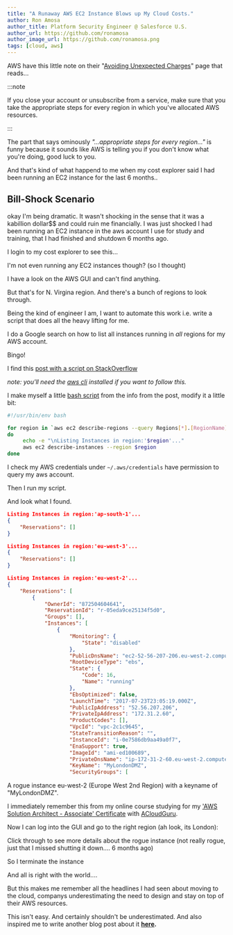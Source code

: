 ```yaml
---
title: "A Runaway AWS EC2 Instance Blows up My Cloud Costs."
author: Ron Amosa
author_title: Platform Security Engineer @ Salesforce U.S.
author_url: https://github.com/ronamosa
author_image_url: https://github.com/ronamosa.png
tags: [cloud, aws]
---
```


AWS have this little note on their "[Avoiding Unexpected Charges](https://docs.aws.amazon.com/awsaccountbilling/latest/aboutv2/checklistforunwantedcharges.html)" page that reads...

:::note

If you close your account or unsubscribe from a service, make sure that you take the appropriate steps for every region in which you've allocated AWS resources.

:::

The part that says ominously _"...appropriate steps for every region..."_ is funny because it sounds like AWS is telling you if you don't know what you're doing, good luck to you.

<!--truncate-->

And that's kind of what happend to me when my cost explorer said I had been running an EC2 instance for the last 6 months..

## Bill-Shock Scenario

okay I'm being dramatic. It wasn't shocking in the sense that it was a kabillion dollar$$ and could ruin me financially. I was just shocked I had been running an EC2 instance in the aws account I use for study and training, that I had finished and shutdown 6 months ago.

I login to my cost explorer to see this...

I'm not even running any EC2 instances though? (so I thought)

I have a look on the AWS GUI and can't find anything.

But that's for N. Virgina region. And there's a bunch of regions to look through.

Being the kind of engineer I am, I want to automate this work i.e. write a script that does all the heavy lifting for me.

I do a Google search on how to list all instances running in _all_ regions for my AWS account.

Bingo! 

I find this [post with a script on StackOverflow](https://stackoverflow.com/questions/42086712/how-to-see-all-running-amazon-ec2-instances-across-all-regions/42087018)

_note: you'll need the [aws cli](https://aws.amazon.com/cli/) installed if you want to follow this._

I make myself a little [bash script](https://gist.github.com/ronamosa/0475a52a3798ffbaad75f53c1ae06426) from the info from the post, modify it a little bit:

```bash
#!/usr/bin/env bash

for region in `aws ec2 describe-regions --query Regions[*].[RegionName] --output text`
do
     echo -e "\nListing Instances in region:'$region'..."
     aws ec2 describe-instances --region $region
done
```

I check my AWS credentials under `~/.aws/credentials` have permission to query my aws account.

Then I run my script.

And look what I found.

```json
Listing Instances in region:'ap-south-1'...
{
    "Reservations": []
}

Listing Instances in region:'eu-west-3'...
{
    "Reservations": []
}

Listing Instances in region:'eu-west-2'...
{
    "Reservations": [
        {
            "OwnerId": "872504604641",
            "ReservationId": "r-05eda9ce25134f5d0",
            "Groups": [],
            "Instances": [
                {
                    "Monitoring": {
                        "State": "disabled"
                    },
                    "PublicDnsName": "ec2-52-56-207-206.eu-west-2.compute.amazonaws.com",
                    "RootDeviceType": "ebs",
                    "State": {
                        "Code": 16,
                        "Name": "running"
                    },
                    "EbsOptimized": false,
                    "LaunchTime": "2017-07-23T23:05:19.000Z",
                    "PublicIpAddress": "52.56.207.206",
                    "PrivateIpAddress": "172.31.2.60",
                    "ProductCodes": [],
                    "VpcId": "vpc-2c1c9645",
                    "StateTransitionReason": "",
                    "InstanceId": "i-0e7586db9aa49a0f7",
                    "EnaSupport": true,
                    "ImageId": "ami-ed100689",
                    "PrivateDnsName": "ip-172-31-2-60.eu-west-2.compute.internal",
                    "KeyName": "MyLondonDMZ",
                    "SecurityGroups": [

```

A rogue instance eu-west-2 (Europe West 2nd Region) with a keyname of "MyLondonDMZ".

I immediately remember this from my online course studying for my ['AWS Solution Architect - Associate' Certificate](https://aws.amazon.com/certification/certified-solutions-architect-associate/) with [ACloudGuru](https://acloud.guru/).

Now I can log into the GUI and go to the right region (ah look, its London):

Click through to see more details about the rogue instance (not really rogue, just that I missed shutting it down.... 6 months ago)

So I terminate the instance

And all is right with the world....

But this makes me remember all the headlines I had seen about moving to the cloud, companys underestimating the need to design and stay on top of their AWS resources.

This isn't easy. And certainly shouldn't be underestimated. And also inspired me to write another blog post about it **[here](/cloud/AWS-Cloud-Cost-Management/).**
